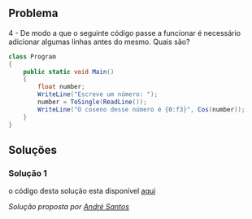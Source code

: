 ## Problema

4 - De modo a que o seguinte código passe a funcionar é necessário adicionar
algumas linhas antes do mesmo. Quais são?

```cs
class Program
{
    public static void Main()
    {
        float number;
        WriteLine("Escreve um número: ");
        number = ToSingle(ReadLine());
        WriteLine("O coseno desse número é {0:f3}", Cos(number));
    }
}
```

## Soluções

### Solução 1

o código desta solução esta disponível [aqui](04/Program.cs)

*Solução proposta por [André Santos](https://github.com/Snigy24)*